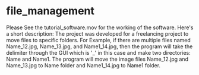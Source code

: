 # file_management
Please See the tutorial_software.mov for the working of the software. 
Here's a short description:
The project was developed for a freelancing project to move files to specific folders. For Example, if there are multiple files named Name_12.jpg, Name_13.jpg, and Name1_14.jpg, then the program will take the delimiter through the GUI which is '_' in this case and make two directories: Name and Name1. The program will move the image files Name_12.jpg and Name_13.jpg to Name folder and Name1_14.jpg to Name1 folder.
